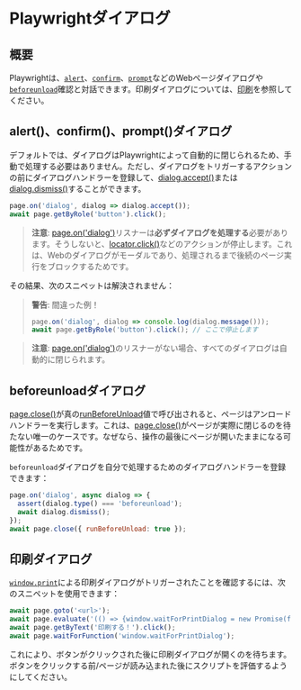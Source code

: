 # Playwrightダイアログ

## 概要

Playwrightは、[`alert`](https://developer.mozilla.org/en-US/docs/Web/API/Window/alert)、[`confirm`](https://developer.mozilla.org/en-US/docs/Web/API/Window/confirm)、[`prompt`](https://developer.mozilla.org/en-US/docs/Web/API/Window/prompt)などのWebページダイアログや[`beforeunload`](https://developer.mozilla.org/en-US/docs/Web/API/Window/beforeunload_event)確認と対話できます。印刷ダイアログについては、[印刷](#印刷ダイアログ)を参照してください。

## alert()、confirm()、prompt()ダイアログ

デフォルトでは、ダイアログはPlaywrightによって自動的に閉じられるため、手動で処理する必要はありません。ただし、ダイアログをトリガーするアクションの前にダイアログハンドラーを登録して、[dialog.accept()](/docs/api/class-dialog#dialog-accept)または[dialog.dismiss()](/docs/api/class-dialog#dialog-dismiss)することができます。

```javascript
page.on('dialog', dialog => dialog.accept());
await page.getByRole('button').click();
```

> **注意**: [page.on('dialog')](/docs/api/class-page#page-event-dialog)リスナーは**必ずダイアログを処理する**必要があります。そうしないと、[locator.click()](/docs/api/class-locator#locator-click)などのアクションが停止します。これは、Webのダイアログがモーダルであり、処理されるまで後続のページ実行をブロックするためです。

その結果、次のスニペットは解決されません：

> **警告**: 間違った例！
> ```javascript
> page.on('dialog', dialog => console.log(dialog.message()));
> await page.getByRole('button').click(); // ここで停止します
> ```

> **注意**: [page.on('dialog')](/docs/api/class-page#page-event-dialog)のリスナーがない場合、すべてのダイアログは自動的に閉じられます。

## beforeunloadダイアログ

[page.close()](/docs/api/class-page#page-close)が真の[runBeforeUnload](/docs/api/class-page#page-close-option-run-before-unload)値で呼び出されると、ページはアンロードハンドラーを実行します。これは、[page.close()](/docs/api/class-page#page-close)がページが実際に閉じるのを待たない唯一のケースです。なぜなら、操作の最後にページが開いたままになる可能性があるためです。

`beforeunload`ダイアログを自分で処理するためのダイアログハンドラーを登録できます：

```javascript
page.on('dialog', async dialog => {
  assert(dialog.type() === 'beforeunload');
  await dialog.dismiss();
});
await page.close({ runBeforeUnload: true });
```

## 印刷ダイアログ

[`window.print`](https://developer.mozilla.org/en-US/docs/Web/API/Window/print)による印刷ダイアログがトリガーされたことを確認するには、次のスニペットを使用できます：

```javascript
await page.goto('<url>');
await page.evaluate('(() => {window.waitForPrintDialog = new Promise(f => window.print = f);})()');
await page.getByText('印刷する！').click();
await page.waitForFunction('window.waitForPrintDialog');
```

これにより、ボタンがクリックされた後に印刷ダイアログが開くのを待ちます。ボタンをクリックする前/ページが読み込まれた後にスクリプトを評価するようにしてください。